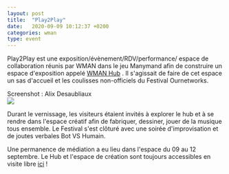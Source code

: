```yaml
---
layout: post
title:  "Play2Play"
date:   2020-09-09 10:12:37 +0200
categories: wman
type: event
---
```

Play2Play est une exposition/évènement/RDV/performance/ espace de collaboration réunis par WMAN dans le jeu Manymand afin de construire un espace d'exposition appelé [WMAN Hub]("http://manyland.com/wmanbuild") . Il s'agissait de faire de cet espace un sas d'accueil et les coulisses non-officiels du Festival Ournetworks.

<figcaption>Screenshot : Alix Desaubliaux</figcaption>
<img class="photopost" src="{{site.baseurl}}/imgs/play2play.gif" onmouseover="this.src='{{site.baseurl}}/imgs/play2play.jpg'" onmouseout="this.src='{{site.baseurl}}/imgs/play2play.gif'" />

Durant le vernissage, les visiteurs étaient invités à explorer le hub et à se rendre dans l'espace créatif afin de fabriquer, dessiner, jouer de la musique tous ensemble. Le Festival s'est clôturé avec une soirée d'improvisation et de joutes verbales Bot VS Humain.

Une permanence de médiation a eu lieu dans l'espace du 09 au 12 septembre. Le Hub et l'espace de création sont toujours accessibles en visite libre [ici](http://manyland.com/wmanbuild) !
